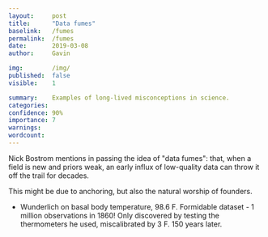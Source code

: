 ```yaml
---
layout:     post
title:      "Data fumes"
baselink:   /fumes
permalink:  /fumes
date:       2019-03-08
author:     Gavin

img:        /img/
published:  false
visible:    1

summary:    Examples of long-lived misconceptions in science.
categories: 
confidence: 90%
importance: 7
warnings:   
wordcount:      
---
```


Nick Bostrom mentions in passing the idea of "data fumes": that, when a field is new and priors weak, an early influx of low-quality data can throw it off the trail for decades.

This might be due to anchoring, but also the natural worship of founders.


* Wunderlich on basal body temperature, 98.6 F. Formidable dataset - 1 million observations in 1860! Only discovered by testing the thermometers he used, miscalibrated by 3 F. 150 years later.